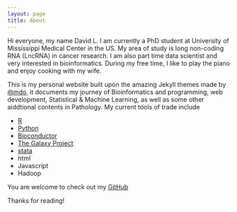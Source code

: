 ```yaml
---
layout: page
title: About
---
```


<p class="message">
  Hi everyone, my name David L. I am currently a PhD student at University of Mississippi Medical Center in the US. My area of study is long non-coding RNA (LncRNA) in cancer research. I am also part time data scientist and very interested in bioinformatics. 
  During my free time, I like to play the piano and enjoy cooking with my wife.
</p>

This is my personal website built upon the amazing Jekyll themes made by [@mdo](https://twitter.com/mdo), it documents my journey of Bioinformatics and programming, web development, Statistical & Machine Learning, as well as some other aiddtional contents in Pathology. My current tools of trade include

* [R](https://www.r-project.org)
* [Python](https://www.python.org)
* [Bioconductor](https://www.bioconductor.org) 
* [The Galaxy Project](https://galaxyproject.org)
* [stata](http://www.stata.com)
* html
* Javascript 
* Hadoop

You are welcome to check out my [GitHub](https://github.com/JizongL)

Thanks for reading!
